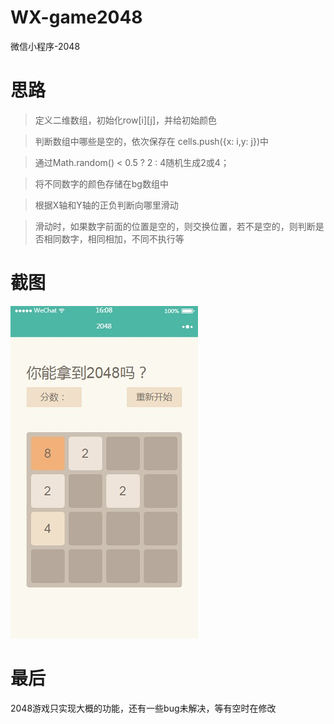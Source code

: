 # WX-game2048
微信小程序-2048

# 思路

>  定义二维数组，初始化row[i][j]，并给初始颜色

>  判断数组中哪些是空的，依次保存在 cells.push({x: i,y: j})中

>  通过Math.random() < 0.5 ? 2 : 4随机生成2或4；

>  将不同数字的颜色存储在bg数组中

>  根据X轴和Y轴的正负判断向哪里滑动

>  滑动时，如果数字前面的位置是空的，则交换位置，若不是空的，则判断是否相同数字，相同相加，不同不执行等

# 截图

![](https://github.com/Ercyao/WX-game2048/blob/master/2048.jpg)


# 最后

2048游戏只实现大概的功能，还有一些bug未解决，等有空时在修改

